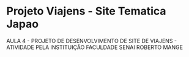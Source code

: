 # Projeto Viajens - Site Tematica Japao

AULA 4 - PROJETO DE DESENVOLVIMENTO DE SITE DE VIAJENS - ATIVIDADE PELA INSTITUIÇÃO FACULDADE SENAI ROBERTO MANGE
